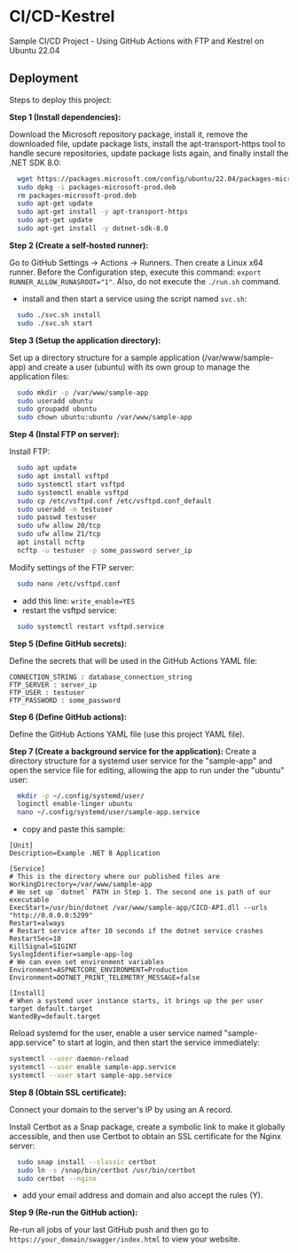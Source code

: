 
# CI/CD-Kestrel

Sample CI/CD Project - Using GitHub Actions with FTP and Kestrel on Ubuntu 22.04

## Deployment

Steps to deploy this project:

**Step 1 (Install dependencies):**

Download the Microsoft repository package, install it, remove the downloaded file, update package lists, install the apt-transport-https tool to handle secure repositories, update package lists again, and finally install the .NET SDK 8.0:

```bash
  wget https://packages.microsoft.com/config/ubuntu/22.04/packages-microsoft-prod.deb -O packages-microsoft-prod.deb
  sudo dpkg -i packages-microsoft-prod.deb
  rm packages-microsoft-prod.deb
  sudo apt-get update
  sudo apt-get install -y apt-transport-https
  sudo apt-get update
  sudo apt-get install -y dotnet-sdk-8.0
```

**Step 2 (Create a self-hosted runner):**

Go to GitHub Settings -> Actions -> Runners. Then create a Linux x64 runner. Before the Configuration step, execute this command: `export RUNNER_ALLOW_RUNASROOT="1"`. Also, do not execute the `./run.sh` command.
-  install and then start a service using the script named `svc.sh`:
```bash
  sudo ./svc.sh install
  sudo ./svc.sh start
```

**Step 3 (Setup the application directory):**

Set up a directory structure for a sample application (/var/www/sample-app) and create a user (ubuntu) with its own group to manage the application files:
```bash
  sudo mkdir -p /var/www/sample-app
  sudo useradd ubuntu
  sudo groupadd ubuntu
  sudo chown ubuntu:ubuntu /var/www/sample-app
```
**Step 4 (Instal FTP on server):**

Install FTP:
```bash
  sudo apt update
  sudo apt install vsftpd
  sudo systemctl start vsftpd
  sudo systemctl enable vsftpd
  sudo cp /etc/vsftpd.conf /etc/vsftpd.conf_default
  sudo useradd -m testuser
  sudo passwd testuser
  sudo ufw allow 20/tcp
  sudo ufw allow 21/tcp
  apt install ncftp
  ncftp -u testuser -p some_password server_ip
```
Modify settings of the FTP server:
```bash
  sudo nano /etc/vsftpd.conf
```
- add this line: `write_enable=YES`
- restart the vsftpd service:
``` bash
  sudo systemctl restart vsftpd.service
```

**Step 5 (Define GitHub secrets):**

Define the secrets that will be used in the GitHub Actions YAML file:
```
CONNECTION_STRING : database_connection_string
FTP_SERVER : server_ip
FTP_USER : testuser
FTP_PASSWORD : some_password
```

**Step 6 (Define GitHub actions):**

Define the GitHub Actions YAML file (use this project YAML file).

**Step 7 (Create a background service for the application):**
Create a directory structure for a systemd user service for the "sample-app" and open the service file for editing, allowing the app to run under the "ubuntu" user:
```bash
  mkdir -p ~/.config/systemd/user/
  loginctl enable-linger ubuntu
  nano ~/.config/systemd/user/sample-app.service
```
- copy and paste this sample:
```
[Unit]
Description=Example .NET 8 Application

[Service]
# This is the directory where our published files are
WorkingDirectory=/var/www/sample-app
# We set up `dotnet` PATH in Step 1. The second one is path of our executable
ExecStart=/usr/bin/dotnet /var/www/sample-app/CICD-API.dll --urls "http://0.0.0.0:5299"
Restart=always
# Restart service after 10 seconds if the dotnet service crashes
RestartSec=10
KillSignal=SIGINT
SyslogIdentifier=sample-app-log
# We can even set environment variables
Environment=ASPNETCORE_ENVIRONMENT=Production
Environment=DOTNET_PRINT_TELEMETRY_MESSAGE=false

[Install]
# When a systemd user instance starts, it brings up the per user target default.target
WantedBy=default.target
```
Reload systemd for the user, enable a user service named "sample-app.service" to start at login, and then start the service immediately:
```bash
systemctl --user daemon-reload
systemctl --user enable sample-app.service
systemctl --user start sample-app.service
```

**Step 8 (Obtain SSL certificate):**

Connect your domain to the server's IP by using an A record.

Install Certbot as a Snap package, create a symbolic link to make it globally accessible, and then use Certbot to obtain an SSL certificate for the Nginx server:
```bash
  sudo snap install --classic certbot
  sudo ln -s /snap/bin/certbot /usr/bin/certbot
  sudo certbot --nginx
```
- add your email address and domain and also accept the rules (Y).

**Step 9 (Re-run the GitHub action):**

Re-run all jobs of your last GitHub push and then go to `https://your_domain/swagger/index.html` to view your website.
